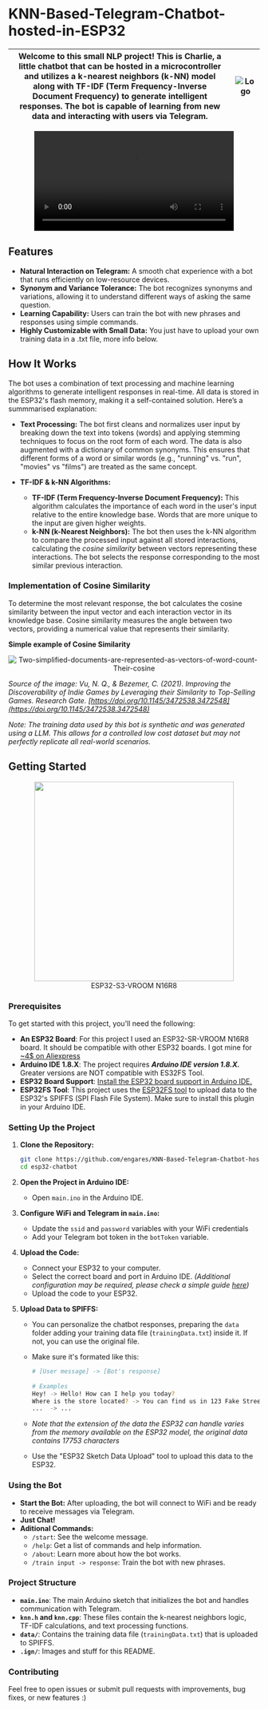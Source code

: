 # KNN-Based-Telegram-Chatbot-hosted-in-ESP32

| Welcome to this small NLP project! This is Charlie, a little chatbot that can be hosted in a microcontroller and utilizes a k-nearest neighbors (k-NN) model along with TF-IDF (Term Frequency-Inverse Document Frequency) to generate intelligent responses. The bot is capable of learning from new data and interacting with users via Telegram. | ![Logo](https://github.com/user-attachments/assets/14cd1647-8e75-4963-bdc9-239a65828505) |
|-----------------------------------------------------------------------------------------------------------------------------------------------------------------------------------------------------------------------------------------------------------------|----------------------------------------------------------------|

<div align="center">
  <video src="https://github.com/user-attachments/assets/0a645983-165f-4615-9b0f-7f11725a200e" width="400" />
</div>

## Features
- **Natural Interaction on Telegram:** A smooth chat experience with a bot that runs efficiently on low-resource devices.
- **Synonym and Variance Tolerance:** The bot recognizes synonyms and variations, allowing it to understand different ways of asking the same question.
- **Learning Capability:** Users can train the bot with new phrases and responses using simple commands.
- **Highly Customizable with Small Data:** You just have to upload your own training data in a .txt file, more info below.

## How It Works

The bot uses a combination of text processing and machine learning algorithms to generate intelligent responses in real-time. All data is stored in the ESP32's flash memory, making it a self-contained solution. Here’s a summmarised explanation:

- **Text Processing:** The bot first cleans and normalizes user input by breaking down the text into tokens (words) and applying stemming techniques to focus on the root form of each word. The data is also augmented with a dictionary of common synonyms. This ensures that different forms of a word or similar words (e.g., "running" vs. "run", "movies" vs "films") are treated as the same concept.

- **TF-IDF & k-NN Algorithms:** 
  - **TF-IDF (Term Frequency-Inverse Document Frequency):** This algorithm calculates the importance of each word in the user's input relative to the entire knowledge base. Words that are more unique to the input are given higher weights.
  - **k-NN (k-Nearest Neighbors):** The bot then uses the k-NN algorithm to compare the processed input against all stored interactions, calculating the *cosine similarity* between vectors representing these interactions. The bot selects the response corresponding to the most similar previous interaction.

### Implementation of Cosine Similarity

To determine the most relevant response, the bot calculates the cosine similarity between the input vector and each interaction vector in its knowledge base. Cosine similarity measures the angle between two vectors, providing a numerical value that represents their similarity.

**Simple example of Cosine Similarity**
<p align="center">
  <img src="https://github.com/user-attachments/assets/c76f036a-48a3-412c-ab8d-c5bc4d35f176" alt="Two-simplified-documents-are-represented-as-vectors-of-word-count-Their-cosine">
</p>

*Source of the image: Vu, N. Q., & Bezemer, C. (2021). Improving the Discoverability of Indie Games by Leveraging their Similarity to Top-Selling Games. Research Gate. [https://doi.org/10.1145/3472538.3472548](https://doi.org/10.1145/3472538.3472548)*

*Note: The training data used by this bot is synthetic and was generated using a LLM. This allows for a controlled low cost dataset but may not perfectly replicate all real-world scenarios.*


## Getting Started

<p align="center">
  <img src="https://m.media-amazon.com/images/I/71ZT8X8nEPL._AC_UF894,1000_QL80_.jpg" width= 400>
  <br>
  ESP32-S3-VROOM N16R8
</p>


### Prerequisites

To get started with this project, you'll need the following:

- **An ESP32 Board**: For this project I used an ESP32-SR-VROOM N16R8 board.
  It should be compatible with other ESP32 boards. I got mine for [~4$ on Aliexpress](https://es.aliexpress.com/item/1005006716318106.html?srcSns=sns_Copy&sourceType=570&spreadType=socialShare&bizType=ProductDetail&social_params=60746885794&aff_fcid=410ea7705d764e55ab1ae1ab0cc71776-1723747881531-02552-_EvqHskt&tt=MG&aff_fsk=_EvqHskt&aff_platform=default&sk=_EvqHskt&aff_trace_key=410ea7705d764e55ab1ae1ab0cc71776-1723747881531-02552-_EvqHskt&shareId=60746885794&businessType=ProductDetail&platform=AE&terminal_id=12ba69b1bfa641daad13ae1e7a9b015b&afSmartRedirect=y&gatewayAdapt=glo2esp)
- **Arduino IDE 1.8.X**: The project requires ***Arduino IDE version 1.8.X.*** Greater versions are NOT compatible with ES32FS Tool.
- **ESP32 Board Support**: [Install the ESP32 board support in Arduino IDE.](https://docs.espressif.com/projects/arduino-esp32/en/latest/installing.html) 
- **ESP32FS Tool**: This project uses the [ESP32FS tool](https://github.com/me-no-dev/arduino-esp32fs-plugin) to upload data to the ESP32's SPIFFS (SPI Flash File System). Make sure to install this plugin in your Arduino IDE.

### Setting Up the Project

1. **Clone the Repository:**

    ```bash
    git clone https://github.com/engares/KNN-Based-Telegram-Chatbot-hosted-in-ESP32.git
    cd esp32-chatbot
    ```

2. **Open the Project in Arduino IDE:**
    - Open `main.ino` in the Arduino IDE.


3. **Configure WiFi and Telegram in `main.ino`:**
    - Update the `ssid` and `password` variables with your WiFi credentials 
    - Add your Telegram bot token in the `botToken` variable.

4. **Upload the Code:**
    - Connect your ESP32 to your computer.
    - Select the correct board and port in Arduino IDE. *(Additional configuration may be required, please check a simple guide [here](https://lastminuteengineers.com/esp32-arduino-ide-tutorial/))*
    - Upload the code to your ESP32.
  
5. **Upload Data to SPIFFS:**
    - You can personalize the chatbot responses, preparing the `data` folder adding your training data file (`trainingData.txt`) inside it. If not, you can use the original file. 
    - Make sure it's formated like this:
      ```bash
      # [User message] -> [Bot's response]
    
      # Examples
      Hey! -> Hello! How can I help you today? 
      Where is the store located? -> You can find us in 123 Fake Street.
      ...  -> ...
       ```
    - *Note that the extension of the data the ESP32 can handle varies from the memory available on the ESP32 model, the original data contains 17753 characters*
      
    - Use the "ESP32 Sketch Data Upload" tool to upload this data to the ESP32.

### Using the Bot

- **Start the Bot:** After uploading, the bot will connect to WiFi and be ready to receive messages via Telegram.
- **Just Chat!** 
- **Aditional Commands:**
  - `/start`: See the welcome message.
  - `/help`: Get a list of commands and help information.
  - `/about`: Learn more about how the bot works.
  - `/train input -> response`: Train the bot with new phrases.

### Project Structure

- **`main.ino`**: The main Arduino sketch that initializes the bot and handles communication with Telegram.
- **`knn.h` and `knn.cpp`**: These files contain the k-nearest neighbors logic, TF-IDF calculations, and text processing functions.
- **`data/`**: Contains the training data file (`trainingData.txt`) that is uploaded to SPIFFS.
- **`.ign/`**: Images and stuff for this README.
  
### Contributing
Feel free to open issues or submit pull requests with improvements, bug fixes, or new features :) 

